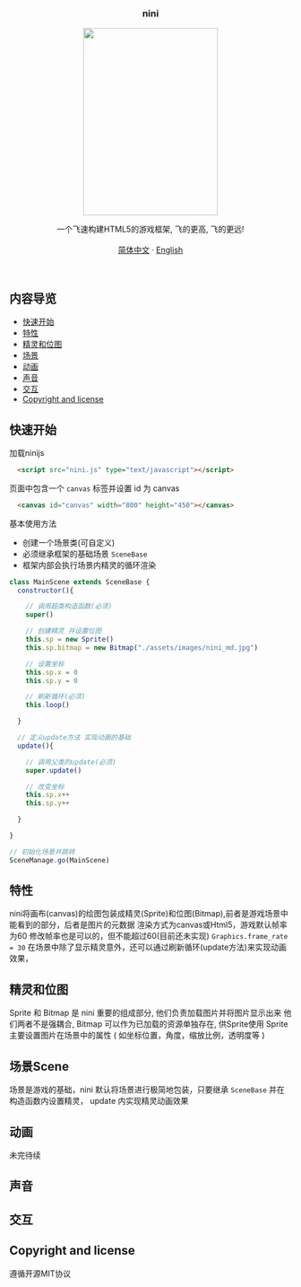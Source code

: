 <p align="center">
  <h3 align="center">nini</h3>

  <p align="center">
    <a href="#">
      <img src="http://assets.twk2nd.com/temp/nini_md.jpg" alt="" width=240 height=334>
    </a>
  </p>
  <p align="center">
    一个飞速构建HTML5的游戏框架, 飞的更高, 飞的更远!
    <br>
    <br>
    <a href="https://github.com/yoshikizh/nini">简体中文</a>
    ·
    <a href="https://github.com/yoshikizh/nini/blob/master/README-en.md">English</a>
  </p>
</p>

<br>

## 内容导览

- [快速开始](#快速开始)
- [特性](#特性)
- [精灵和位图](#精灵和位图)
- [场景](#场景)
- [动画](#动画)
- [声音](#声音)
- [交互](#交互)
- [Copyright and license](#copyright-and-license)

## 快速开始


加载ninijs

```html
  <script src="nini.js" type="text/javascript"></script>
```

页面中包含一个 `canvas` 标签并设置 id 为 canvas

```html
  <canvas id="canvas" width="800" height="450"></canvas>
```

基本使用方法

- 创建一个场景类(可自定义)
- 必须继承框架的基础场景 `SceneBase`
- 框架内部会执行场景内精灵的循环渲染

```js
class MainScene extends SceneBase {
  constructor(){

    // 调用超类构造函数(必须)
    super()

    // 创建精灵 并设置位图
    this.sp = new Sprite()
    this.sp.bitmap = new Bitmap("./assets/images/nini_md.jpg")

    // 设置坐标
    this.sp.x = 0
    this.sp.y = 0

    // 刷新循环(必须)
    this.loop()

  }

  // 定义update方法 实现动画的基础
  update(){

    // 调用父类的update(必须)
    super.update()

    // 改变坐标
    this.sp.x++
    this.sp.y++

  }

}

// 初始化场景并跳转
SceneManage.go(MainScene)

```

## 特性

nini将画布(canvas)的绘图包装成精灵(Sprite)和位图(Bitmap),前者是游戏场景中能看到的部分，后者是图片的元数据
渲染方式为canvas或Html5，游戏默认帧率为60
修改帧率也是可以的，但不能超过60(目前还未实现)
`Graphics.frame_rate = 30`
在场景中除了显示精灵意外，还可以通过刷新循环(update方法)来实现动画效果，


## 精灵和位图

Sprite 和 Bitmap 是 nini 重要的组成部分, 他们负责加载图片并将图片显示出来
他们两者不是强耦合, Bitmap 可以作为已加载的资源单独存在, 供Sprite使用
Sprite 主要设置图片在场景中的属性 ( 如坐标位置，角度，缩放比例，透明度等 )

## 场景Scene

场景是游戏的基础，nini 默认将场景进行极简地包装，只要继承 `SceneBase` 并在构造函数内设置精灵， update 内实现精灵动画效果 


## 动画
未完待续

## 声音

## 交互

## Copyright and license
遵循开源MIT协议



